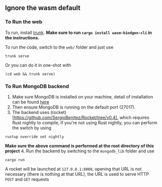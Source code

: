 ## Ignore the wasm default

### To Run the web
To run, install [trunk](https://crates.io/crates/trunk).
**Make sure to run `cargo install wasm-bindgen-cli` in the instructions.**

To run the code, switch to the `web/` folder and just use
```
trunk serve
```
Or you can do it in one-shot with
```
(cd web && trunk serve)
```
### To Run MongoDB backend
1. Make sure MongoDB is installed on your machine, detail of installation can be found [here](https://docs.mongodb.com/manual/installation/)
2. Then ensure MongoDB is running on the default port (27017).
3. The backend uses (rocket)[https://github.com/SergioBenitez/Rocket/tree/v0.4], which requires Rust nightly to compile, if you're not using Rust nightly, you can perform the switch by using 
```
rustup override set nightly
```
**Make sure the above command is performed at the root directory of this project**
4. Run the backend by switching to the `mongodb_lib` folder and use
```
cargo run
```
A rocket will be launched at `127.0.0.1:8000`, opening that URL is not necessary (there is nothing at that URL), the URL is used to serve HTTP `POST` and `GET` requests
